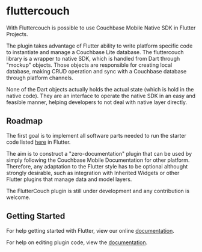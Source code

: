 # fluttercouch

With Fluttercouch is possible to use Couchbase Mobile Native SDK in Flutter Projects.

The plugin takes advantage of Flutter ability to write platform specific code to instantiate and manage a Couchbase Lite database. The fluttercouch library is a wrapper to native SDK, which is handled from Dart through "mockup" objects. Those objects are responsible for creating local database, making CRUD operation and sync with a Couchbase database through platform channels.

None of the Dart objects actually holds the actual state (which is hold in the native code). They are an interface to operate the native SDK in an easy and feasible manner, helping developers to not deal with native layer directly.

## Roadmap
The first goal is to implement all software parts needed to run the starter code listed <a href="https://developer.couchbase.com/documentation/mobile/2.0/couchbase-lite/java.html">here</a> in Flutter.

The aim is to construct a "zero-documentation" plugin that can be used by simply following the Couchbase Mobile Documentation for other platform. Therefore, any adaptation to the Flutter style has to be optional althought strongly desirable, such as integration with Inherited Widgets or other Flutter plugins that manage data and model layers.

The FlutterCouch plugin is still under development and any contribution is welcome.

## Getting Started

For help getting started with Flutter, view our online
[documentation](https://flutter.io/).

For help on editing plugin code, view the [documentation](https://flutter.io/platform-plugins/#edit-code).
